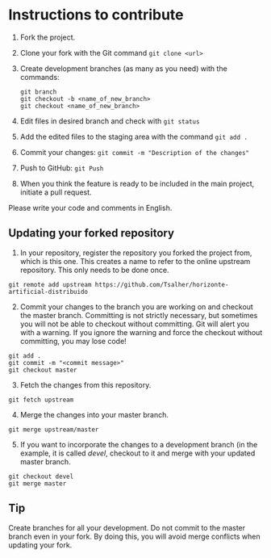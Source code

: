 # Instructions to contribute
1. Fork the project.
2. Clone your fork with the Git command `git clone <url>`
3. Create development branches (as many as you need) with the commands:  

    ```  
    git branch  
    git checkout -b <name_of_new_branch>  
    git checkout <name_of_new_branch>  
    ```

4. Edit files in desired branch and check with `git status`
5. Add the edited files to the staging area with the command `git add .`
6. Commit your changes: `git commit -m "Description of the changes"`
7. Push to GitHub: `git Push`
8. When you think the feature is ready to be included in the main project, initiate a pull request.

Please write your code and comments in English.

## Updating your forked repository
1. In your repository, register the repository you forked the project from, which is this one. This creates a name to refer to the online upstream repository. This only needs to be done once.

```
git remote add upstream https://github.com/Tsalher/horizonte-artificial-distribuido
```

2. Commit your changes to the branch you are working on and checkout the master branch. Committing is not strictly necessary, but sometimes you will not be able to checkout without committing. Git will alert you with a warning. If you ignore the warning and force the checkout without committing, you may lose code!

```
git add .
git commit -m "<commit message>"
git checkout master
```

3. Fetch the changes from this repository.

```
git fetch upstream
```

4. Merge the changes into your master branch.
```
git merge upstream/master
```

5. If you want to incorporate the changes to a development branch (in the example, it is called *devel*, checkout to it and merge with your updated master branch.

```
git checkout devel
git merge master
```

## Tip
Create branches for all your development. Do not commit to the master branch even in your fork. By doing this, you will avoid
merge conflicts when updating your fork.
